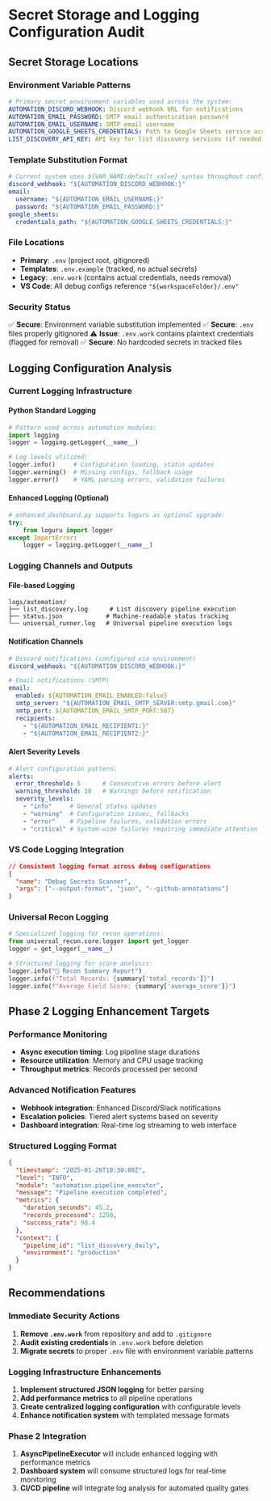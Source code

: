 # Secret Storage and Logging Configuration Audit

## Secret Storage Locations

### Environment Variable Patterns
```yaml
# Primary secret environment variables used across the system:
AUTOMATION_DISCORD_WEBHOOK: Discord webhook URL for notifications
AUTOMATION_EMAIL_PASSWORD: SMTP email authentication password  
AUTOMATION_EMAIL_USERNAME: SMTP email username
AUTOMATION_GOOGLE_SHEETS_CREDENTIALS: Path to Google Sheets service account JSON
LIST_DISCOVERY_API_KEY: API key for list discovery services (if needed)
```

### Template Substitution Format
```yaml
# Current system uses ${VAR_NAME:default_value} syntax throughout configs
discord_webhook: "${AUTOMATION_DISCORD_WEBHOOK:}"
email:
  username: "${AUTOMATION_EMAIL_USERNAME:}"
  password: "${AUTOMATION_EMAIL_PASSWORD:}"
google_sheets:
  credentials_path: "${AUTOMATION_GOOGLE_SHEETS_CREDENTIALS:}"
```

### File Locations
- **Primary**: `.env` (project root, gitignored)
- **Templates**: `.env.example` (tracked, no actual secrets)
- **Legacy**: `.env.work` (contains actual credentials, needs removal)
- **VS Code**: All debug configs reference `"${workspaceFolder}/.env"`

### Security Status
✅ **Secure**: Environment variable substitution implemented
✅ **Secure**: `.env` files properly gitignored
⚠️ **Issue**: `.env.work` contains plaintext credentials (flagged for removal)
✅ **Secure**: No hardcoded secrets in tracked files

## Logging Configuration Analysis

### Current Logging Infrastructure

#### Python Standard Logging
```python
# Pattern used across automation modules:
import logging
logger = logging.getLogger(__name__)

# Log levels utilized:
logger.info()     # Configuration loading, status updates
logger.warning()  # Missing configs, fallback usage
logger.error()    # YAML parsing errors, validation failures
```

#### Enhanced Logging (Optional)
```python
# enhanced_dashboard.py supports loguru as optional upgrade:
try:
    from loguru import logger
except ImportError:
    logger = logging.getLogger(__name__)
```

### Logging Channels and Outputs

#### File-based Logging
```
logs/automation/
├── list_discovery.log      # List discovery pipeline execution
├── status.json            # Machine-readable status tracking
└── universal_runner.log   # Universal pipeline execution logs
```

#### Notification Channels
```yaml
# Discord notifications (configured via environment)
discord_webhook: "${AUTOMATION_DISCORD_WEBHOOK:}"

# Email notifications (SMTP)
email:
  enabled: ${AUTOMATION_EMAIL_ENABLED:false}
  smtp_server: "${AUTOMATION_EMAIL_SMTP_SERVER:smtp.gmail.com}"
  smtp_port: ${AUTOMATION_EMAIL_SMTP_PORT:587}
  recipients:
    - "${AUTOMATION_EMAIL_RECIPIENT1:}"
    - "${AUTOMATION_EMAIL_RECIPIENT2:}"
```

#### Alert Severity Levels
```yaml
# Alert configuration pattern:
alerts:
  error_threshold: 5      # Consecutive errors before alert
  warning_threshold: 10   # Warnings before notification
  severity_levels:
    - "info"     # General status updates
    - "warning"  # Configuration issues, fallbacks
    - "error"    # Pipeline failures, validation errors
    - "critical" # System-wide failures requiring immediate attention
```

### VS Code Logging Integration
```json
// Consistent logging format across debug configurations
{
  "name": "Debug Secrets Scanner",
  "args": ["--output-format", "json", "--github-annotations"]
}
```

### Universal Recon Logging
```python
# Specialized logging for recon operations:
from universal_recon.core.logger import get_logger
logger = get_logger(__name__)

# Structured logging for score analysis:
logger.info("🧠 Recon Summary Report")
logger.info(f"Total Records: {summary['total_records']}")
logger.info(f"Average Field Score: {summary['average_score']}")
```

## Phase 2 Logging Enhancement Targets

### Performance Monitoring
- **Async execution timing**: Log pipeline stage durations
- **Resource utilization**: Memory and CPU usage tracking
- **Throughput metrics**: Records processed per second

### Advanced Notification Features
- **Webhook integration**: Enhanced Discord/Slack notifications
- **Escalation policies**: Tiered alert systems based on severity
- **Dashboard integration**: Real-time log streaming to web interface

### Structured Logging Format
```json
{
  "timestamp": "2025-01-26T10:30:00Z",
  "level": "INFO",
  "module": "automation.pipeline_executor",
  "message": "Pipeline execution completed",
  "metrics": {
    "duration_seconds": 45.2,
    "records_processed": 1250,
    "success_rate": 98.4
  },
  "context": {
    "pipeline_id": "list_discovery_daily",
    "environment": "production"
  }
}
```

## Recommendations

### Immediate Security Actions
1. **Remove `.env.work`** from repository and add to `.gitignore`
2. **Audit existing credentials** in `.env.work` before deletion
3. **Migrate secrets** to proper `.env` file with environment variable patterns

### Logging Infrastructure Enhancements
1. **Implement structured JSON logging** for better parsing
2. **Add performance metrics** to all pipeline operations
3. **Create centralized logging configuration** with configurable levels
4. **Enhance notification system** with templated message formats

### Phase 2 Integration
1. **AsyncPipelineExecutor** will include enhanced logging with performance metrics
2. **Dashboard system** will consume structured logs for real-time monitoring
3. **CI/CD pipeline** will integrate log analysis for automated quality gates
